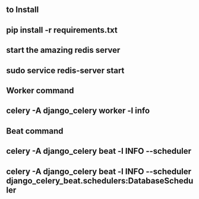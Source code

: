 ## to Install

## pip install -r requirements.txt

## start the amazing redis server

## sudo service redis-server start

## Worker command

## celery -A django_celery worker -l info

## Beat command

## celery -A django_celery beat -l INFO --scheduler

## celery -A django_celery beat -l INFO --scheduler django_celery_beat.schedulers:DatabaseScheduler
